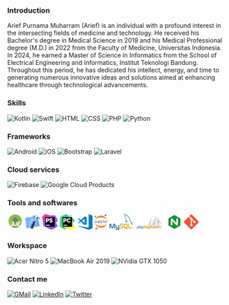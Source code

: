 ### Introduction
Arief Purnama Muharram (Arief) is an individual with a profound interest in the intersecting fields of medicine and technology. He received his Bachelor's degree in Medical Science in 2019 and his Medical Professional degree (M.D.) in 2022 from the Faculty of Medicine, Universitas Indonesia. In 2024, he earned a Master of Science in Informatics from the School of Electrical Engineering and Informatics, Institut Teknologi Bandung. Throughout this period, he has dedicated his intellect, energy, and time to generating numerous innovative ideas and solutions aimed at enhancing healthcare through technological advancements.

### Skills
![Kotlin](https://img.shields.io/badge/Kotlin-0095D5?&style=for-the-badge&logo=kotlin&logoColor=white)
![Swift](https://img.shields.io/badge/Swift-FA7343?style=for-the-badge&logo=swift&logoColor=white)
![HTML](https://img.shields.io/badge/HTML-239120?style=for-the-badge&logo=html5&logoColor=white)
![CSS](https://img.shields.io/badge/CSS-239120?&style=for-the-badge&logo=css3&logoColor=white)
![PHP](https://img.shields.io/badge/PHP-777BB4?style=for-the-badge&logo=php&logoColor=white)
![Python](https://img.shields.io/badge/Python-3776AB?style=for-the-badge&logo=python&logoColor=white)

### Frameworks
![Android](https://img.shields.io/badge/Android-3DDC84?style=for-the-badge&logo=android&logoColor=white)
![iOS](https://img.shields.io/badge/iOS-000000?style=for-the-badge&logo=ios&logoColor=white)
![Bootstrap](https://img.shields.io/badge/Bootstrap-563D7C?style=for-the-badge&logo=bootstrap&logoColor=white)
![Laravel](https://img.shields.io/badge/Laravel-FF2D20?style=for-the-badge&logo=laravel&logoColor=white)

### Cloud services
![Firebase](https://img.shields.io/badge/firebase-ffca28?style=for-the-badge&logo=firebase&logoColor=white)
![Google Cloud Products](https://img.shields.io/badge/Google_Cloud-4285F4?style=for-the-badge&logo=google-cloud&logoColor=white)

### Tools and softwares
![Android Studio](https://raw.githubusercontent.com/ariefpurnamamuharram/ariefpurnamamuharram/master/icons/android_studio.png)
![Xcode](https://raw.githubusercontent.com/ariefpurnamamuharram/ariefpurnamamuharram/master/icons/xcode.png)
![PhpStorm](https://raw.githubusercontent.com/ariefpurnamamuharram/ariefpurnamamuharram/master/icons/phpstorm.png)
![Pycharm](https://raw.githubusercontent.com/ariefpurnamamuharram/ariefpurnamamuharram/master/icons/pycharm.png)
![Visual Studio Code](https://raw.githubusercontent.com/ariefpurnamamuharram/ariefpurnamamuharram/master/icons/vscode.png)
![Jupyter](https://raw.githubusercontent.com/ariefpurnamamuharram/ariefpurnamamuharram/master/icons/jupyter.png)
![MySQL](https://raw.githubusercontent.com/ariefpurnamamuharram/ariefpurnamamuharram/master/icons/mysql.png)
![PHPMyAdmin](https://raw.githubusercontent.com/ariefpurnamamuharram/ariefpurnamamuharram/master/icons/phpmyadmin.png)
![NginX](https://raw.githubusercontent.com/ariefpurnamamuharram/ariefpurnamamuharram/master/icons/nginx.jpeg)
![Git](https://raw.githubusercontent.com/ariefpurnamamuharram/ariefpurnamamuharram/master/icons/git.png)

### Workspace
![Acer Nitro 5](https://img.shields.io/badge/Windows-Acer_Nitro_5-0078D6?style=for-the-badge&logo=windows&logoColor=white)
![MacBook Air 2019](https://img.shields.io/badge/Apple-MacBook_Air_2019-999999?style=for-the-badge&logo=apple&logoColor=white)
![NVidia GTX 1050](https://img.shields.io/badge/NVIDIA-GTX1050-76B900?style=for-the-badge&logo=nvidia&logoColor=white)

### Contact me
[![GMail](https://img.shields.io/badge/Gmail-D14836?style=for-the-badge&logo=gmail&logoColor=white)](mailto:ariefpurnamamuharram@gmail.com)
[![LinkedIn](https://img.shields.io/badge/LinkedIn-0077B5?style=for-the-badge&logo=linkedin&logoColor=white)](https://linkedin.com/in/ariefpurnamamuharram)
[![Twitter](https://img.shields.io/badge/Twitter-1DA1F2?style=for-the-badge&logo=twitter&logoColor=white)](https://twitter.com/arief1997)
